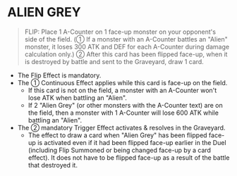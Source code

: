 
# ALIEN GREY  
> FLIP: Place 1 A-Counter on 1 face-up monster on your opponent's side of the field. (① If a monster with an A-Counter battles an "Alien" monster, it loses 300 ATK and DEF for each A-Counter during damage calculation only.) ② After this card has been flipped face-up, when it is destroyed by battle and sent to the Graveyard, draw 1 card.

*   The Flip Effect is mandatory.
*   The ① Continuous Effect applies while this card is face-up on the field.
    *   If this card is not on the field, a monster with an A-Counter won't lose ATK when battling an "Alien".
    *   If 2 "Alien Grey" (or other monsters with the A-Counter text) are on the field, then a monster with 1 A-Counter will lose 600 ATK while battling an "Alien".
*   The ② mandatory Trigger Effect activates & resolves in the Graveyard.
    *   The effect to draw a card when "Alien Grey" has been flipped face-up is activated even if it had been flipped face-up earlier in the Duel (including Flip Summoned or being changed face-up by a card effect). It does not have to be flipped face-up as a result of the battle that destroyed it.

  